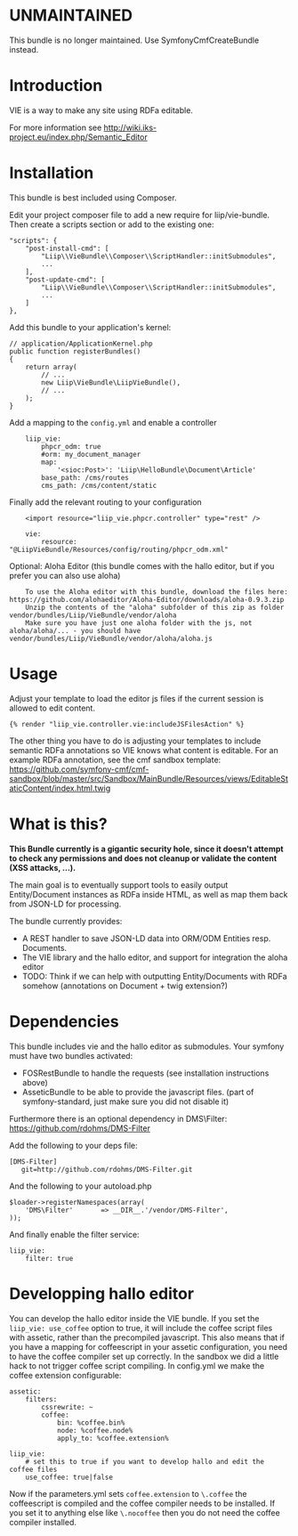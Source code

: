 UNMAINTAINED
============

This bundle is no longer maintained. Use SymfonyCmfCreateBundle instead.

Introduction
============

VIE is a way to make any site using RDFa editable.

For more information see http://wiki.iks-project.eu/index.php/Semantic_Editor

Installation
============

This bundle is best included using Composer.

Edit your project composer file to add a new require for liip/vie-bundle.
Then create a scripts section or add to the existing one:

    "scripts": {
        "post-install-cmd": [
            "Liip\\VieBundle\\Composer\\ScriptHandler::initSubmodules",
            ...
        ],
        "post-update-cmd": [
            "Liip\\VieBundle\\Composer\\ScriptHandler::initSubmodules",
            ...
        ]
    },

Add this bundle to your application's kernel:

    // application/ApplicationKernel.php
    public function registerBundles()
    {
        return array(
            // ...
            new Liip\VieBundle\LiipVieBundle(),
            // ...
        );
    }

Add a mapping to the `config.yml` and enable a controller

        liip_vie:
            phpcr_odm: true
            #orm: my_document_manager
            map:
                '<sioc:Post>': 'Liip\HelloBundle\Document\Article'
            base_path: /cms/routes
            cms_path: /cms/content/static

Finally add the relevant routing to your configuration

        <import resource="liip_vie.phpcr.controller" type="rest" />

        vie:
            resource: "@LiipVieBundle/Resources/config/routing/phpcr_odm.xml"

Optional: Aloha Editor (this bundle comes with the hallo editor, but if you prefer you can also use aloha)

        To use the Aloha editor with this bundle, download the files here: https://github.com/alohaeditor/Aloha-Editor/downloads/aloha-0.9.3.zip
        Unzip the contents of the "aloha" subfolder of this zip as folder vendor/bundles/Liip/VieBundle/vendor/aloha
        Make sure you have just one aloha folder with the js, not aloha/aloha/... - you should have vendor/bundles/Liip/VieBundle/vendor/aloha/aloha.js


Usage
=====

Adjust your template to load the editor js files if the current session is allowed to edit content.

    {% render "liip_vie.controller.vie:includeJSFilesAction" %}

The other thing you have to do is adjusting your templates to include semantic RDFa annotations so VIE knows what content is editable.
For an example RDFa annotation, see the cmf sandbox template:
https://github.com/symfony-cmf/cmf-sandbox/blob/master/src/Sandbox/MainBundle/Resources/views/EditableStaticContent/index.html.twig


What is this?
=============

<b>This Bundle currently is a gigantic security hole, since it doesn't attempt to check any permissions and does not cleanup or validate the content (XSS attacks, ...).</b>

The main goal is to eventually support tools to easily output Entity/Document instances
as RDFa inside HTML, as well as map them back from JSON-LD for processing.

The bundle currently provides:
* A REST handler to save JSON-LD data into ORM/ODM Entities resp. Documents.
* The VIE library and the hallo editor, and support for integration the aloha editor
* TODO: Think if we can help with outputting Entity/Documents with RDFa somehow (annotations on Document + twig extension?)



Dependencies
============

This bundle includes vie and the hallo editor as submodules.
Your symfony must have two bundles activated:
* FOSRestBundle to handle the requests (see installation instructions above)
* AsseticBundle to be able to provide the javascript files. (part of symfony-standard, just make sure you did not disable it)

Furthermore there is an optional dependency in DMS\Filter:
https://github.com/rdohms/DMS-Filter

Add the following to your deps file:

```
[DMS-Filter]
   git=http://github.com/rdohms/DMS-Filter.git
```

And the following to your autoload.php

```
$loader->registerNamespaces(array(
    'DMS\Filter'       => __DIR__.'/vendor/DMS-Filter',
));
```

And finally enable the filter service:

```
liip_vie:
    filter: true
```


Developping hallo editor
========================

You can develop the hallo editor inside the VIE bundle. If you set the
``liip_vie: use_coffee`` option to true, it will include the coffee script
files with assetic, rather than the precompiled javascript.
This also means that if you have a mapping for coffeescript in your assetic
configuration, you need to have the coffee compiler set up correctly. In the
sandbox we did a little hack to not trigger coffee script compiling. In
config.yml we make the coffee extension configurable:

    assetic:
        filters:
            cssrewrite: ~
            coffee:
                bin: %coffee.bin%
                node: %coffee.node%
                apply_to: %coffee.extension%

    liip_vie:
        # set this to true if you want to develop hallo and edit the coffee files
        use_coffee: true|false

Now if the parameters.yml sets ``coffee.extension`` to ``\.coffee`` the
coffeescript is compiled and the coffee compiler needs to be installed.
If you set it to anything else like ``\.nocoffee`` then you do not need the
coffee compiler installed.
